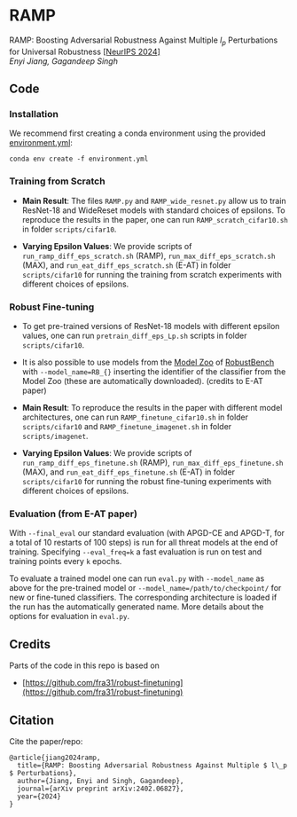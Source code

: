 # RAMP
RAMP: Boosting Adversarial Robustness Against Multiple $l_p$ Perturbations for Universal Robustness [[NeurIPS 2024]](https://arxiv.org/abs/2402.06827v1)\
*Enyi Jiang, Gagandeep Singh*


## Code

### Installation
We recommend first creating a conda environment using the provided [environment.yml](https://github.com/uiuc-focal-lab/RAMP/blob/main/environment.yml):

`conda env create -f environment.yml`

### Training from Scratch

+ **Main Result**: The files `RAMP.py` and `RAMP_wide_resnet.py` allow us to train ResNet-18 and WideReset models with standard choices of epsilons. To reproduce the results in the paper, one can run `RAMP_scratch_cifar10.sh` in folder `scripts/cifar10`.
  
+ **Varying Epsilon Values**: We provide scripts of `run_ramp_diff_eps_scratch.sh` (RAMP), `run_max_diff_eps_scratch.sh` (MAX), and `run_eat_diff_eps_scratch.sh` (E-AT) in folder `scripts/cifar10` for running the training from scratch experiments with different choices of epsilons. 

### Robust Fine-tuning

+ To get pre-trained versions of ResNet-18 models with different epsilon values, one can run `pretrain_diff_eps_Lp.sh` scripts in folder `scripts/cifar10`.

+ It is also possible to use models from the [Model Zoo](https://github.com/RobustBench/robustbench#model-zoo) of [RobustBench](https://robustbench.github.io/)
with `--model_name=RB_{}` inserting the identifier of the classifier from the Model Zoo (these are automatically downloaded). (credits to E-AT paper)

+ **Main Result**:  To reproduce the results in the paper with different model architectures, one can run `RAMP_finetune_cifar10.sh` in folder `scripts/cifar10` and `RAMP_finetune_imagenet.sh` in folder `scripts/imagenet`.

+ **Varying Epsilon Values**: We provide scripts of `run_ramp_diff_eps_finetune.sh` (RAMP), `run_max_diff_eps_finetune.sh` (MAX), and `run_eat_diff_eps_finetune.sh` (E-AT) in folder `scripts/cifar10` for running the robust fine-tuning experiments with different choices of epsilons. 

### Evaluation (from E-AT paper)
With `--final_eval` our standard evaluation (with APGD-CE and APGD-T, for a total of 10 restarts of 100 steps) is run for all threat models at the end of training.
Specifying `--eval_freq=k` a fast evaluation is run on test and training points every `k` epochs.

To evaluate a trained model one can run `eval.py` with `--model_name` as above for the pre-trained model or `--model_name=/path/to/checkpoint/` for new or fine-tuned
classifiers. The corresponding architecture is loaded if the run has the automatically generated name. More details about the options for evaluation in `eval.py`.

## Credits
Parts of the code in this repo is based on
+ [https://github.com/fra31/robust-finetuning](https://github.com/fra31/robust-finetuning)

## Citation
Cite the paper/repo:
```
@article{jiang2024ramp,
  title={RAMP: Boosting Adversarial Robustness Against Multiple $ l\_p $ Perturbations},
  author={Jiang, Enyi and Singh, Gagandeep},
  journal={arXiv preprint arXiv:2402.06827},
  year={2024}
}
```

